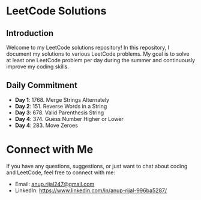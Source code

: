 # LeetCode Solutions

## Introduction

Welcome to my LeetCode solutions repository! In this repository, I document my solutions to various LeetCode problems. My goal is to solve at least one LeetCode problem per day during the summer and continuously improve my coding skills.

## Daily Commitment

- **Day 1**: 1768. Merge Strings Alternately
- **Day 2**: 151. Reverse Words in a String
- **Day 3**: 678. Valid Parenthesis String
- **Day 4**: 374. Guess Number Higher or Lower
- **Day 4**: 283. Move Zeroes

# Connect with Me

If you have any questions, suggestions, or just want to chat about coding and LeetCode, feel free to connect with me:

- Email: anup.rijal247@gmail.com
- LinkedIn: https://www.linkedin.com/in/anup-rijal-996ba5287/
